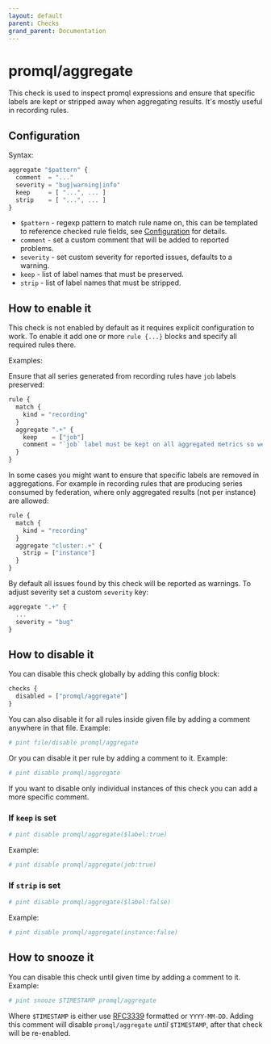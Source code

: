 ```yaml
---
layout: default
parent: Checks
grand_parent: Documentation
---
```


# promql/aggregate

This check is used to inspect promql expressions and ensure that specific labels
are kept or stripped away when aggregating results. It's mostly useful in recording
rules.

## Configuration

Syntax:

```js
aggregate "$pattern" {
  comment  = "..."
  severity = "bug|warning|info"
  keep     = [ "...", ... ]
  strip    = [ "...", ... ]
}
```

- `$pattern` - regexp pattern to match rule name on, this can be templated
  to reference checked rule fields, see [Configuration](../../configuration.md)
  for details.
- `comment` - set a custom comment that will be added to reported problems.
- `severity` - set custom severity for reported issues, defaults to a warning.
- `keep` - list of label names that must be preserved.
- `strip` - list of label names that must be stripped.

## How to enable it

This check is not enabled by default as it requires explicit configuration
to work.
To enable it add one or more `rule {...}` blocks and specify all required
rules there.

Examples:

Ensure that all series generated from recording rules have `job` labels preserved:

```js
rule {
  match {
    kind = "recording"
  }
  aggregate ".+" {
    keep    = ["job"]
    comment = "`job` label must be kept on all aggregated metrics so we can link it with a scrape job"
  }
}
```

In some cases you might want to ensure that specific labels are removed in aggregations.
For example in recording rules that are producing series consumed by federation, where
only aggregated results (not per instance) are allowed:

```js
rule {
  match {
    kind = "recording"
  }
  aggregate "cluster:.+" {
    strip = ["instance"]
  }
}
```

By default all issues found by this check will be reported as warnings. To adjust
severity set a custom `severity` key:

```js
aggregate ".+" {
  ...
  severity = "bug"
}
```

## How to disable it

You can disable this check globally by adding this config block:

```js
checks {
  disabled = ["promql/aggregate"]
}
```

You can also disable it for all rules inside given file by adding
a comment anywhere in that file. Example:

```yaml
# pint file/disable promql/aggregate
```

Or you can disable it per rule by adding a comment to it. Example:

```yaml
# pint disable promql/aggregate
```

If you want to disable only individual instances of this check
you can add a more specific comment.

### If `keep` is set

```yaml
# pint disable promql/aggregate($label:true)
```

Example:

```yaml
# pint disable promql/aggregate(job:true)
```

### If `strip` is set

```yaml
# pint disable promql/aggregate($label:false)
```

Example:

```yaml
# pint disable promql/aggregate(instance:false)
```

## How to snooze it

You can disable this check until given time by adding a comment to it. Example:

```yaml
# pint snooze $TIMESTAMP promql/aggregate
```

Where `$TIMESTAMP` is either use [RFC3339](https://www.rfc-editor.org/rfc/rfc3339)
formatted  or `YYYY-MM-DD`.
Adding this comment will disable `promql/aggregate` *until* `$TIMESTAMP`, after that
check will be re-enabled.
